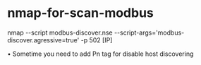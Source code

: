 # nmap-for-scan-modbus

nmap --script modbus-discover.nse --script-args='modbus-discover.agressive=true' -p 502 [IP]

• Sometime you need to add Pn tag for disable host discovering
